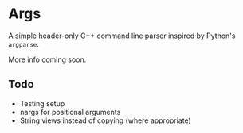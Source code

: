 # Args

A simple header-only C++ command line parser inspired by Python's `argparse`.

More info coming soon.

## Todo

- Testing setup
- nargs for positional arguments
- String views instead of copying (where appropriate)





